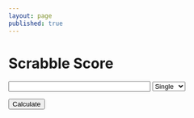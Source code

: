 ```yaml
---
layout: page
published: true
---
```


<h1>Scrabble Score</h1>

<input id="word" size="32" style="display: inline-block;">

<select id="multiplier">
  <option value="1">Single</option>
  <option value="2">Double</option>
  <option value="3">Triple</option>
</select>

<button onclick="scrabbleCalculator()">Calculate</button>

<div id="score" style="margin-top: 10px; padding: 10px 5px; color: #444; line-height: 1.5;"></div>

<script>
  const SCORES = {
    "a": 1, "b": 3, "c": 3, "d": 2, "e": 1, "f": 4, "g": 2, "h": 4, "i": 1, "j": 8, "k": 5, "l": 1, "m": 3,
    "n": 1, "o": 1, "p": 3, "q": 10, "r": 1, "s": 1, "t": 1, "u": 1, "v": 4, "w": 4, "x": 8, "y": 4, "z": 10
  }

  function scrabbleCalculator(){
    var f = document.getElementById("word").value.split("");
    var score = f.map(x => SCORES[x] || 0).reduce((x, y) => x + y, 0);

    score *= parseInt(document.getElementById("multiplier").value);

    if (f.length >= 7){
      score += 50;
    }   
    
    document.querySelector('#score').innerHTML = "Your score: " + score;
  }

</script>
